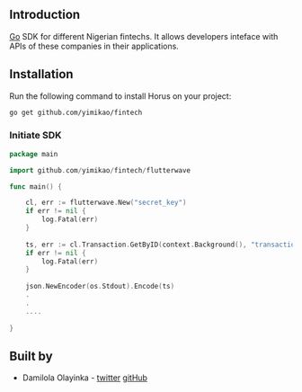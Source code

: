 ## Introduction

[Go](https://golang.org) SDK for different Nigerian fintechs. It allows developers inteface with APIs of these companies in their applications.

## Installation 

Run the following command to install Horus on your project:

```bash
go get github.com/yimikao/fintech
```
### Initiate SDK

```go
package main

import github.com/yimikao/fintech/flutterwave

func main() {

    cl, err := flutterwave.New("secret_key")
    if err != nil {
        log.Fatal(err)
    }
    
    ts, err := cl.Transaction.GetByID(context.Background(), "transaction_id")
    if err != nil {
        log.Fatal(err)
    }
  
    json.NewEncoder(os.Stdout).Encode(ts)
    .
    .
    ....
    
}
```
## Built by 

* Damilola Olayinka - [twitter](https://twitter.com/unimppressed) [gitHub](https://github.com/yimikao)

